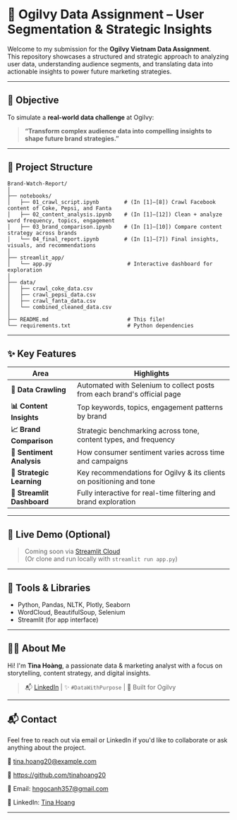 # 🌟 Ogilvy Data Assignment – User Segmentation & Strategic Insights

Welcome to my submission for the **Ogilvy Vietnam Data Assignment**.  
This repository showcases a structured and strategic approach to analyzing user data, understanding audience segments, and translating data into actionable insights to power future marketing strategies.

---

## 📌 Objective

To simulate a **real-world data challenge** at Ogilvy:  
> **“Transform complex audience data into compelling insights to shape future brand strategies.”**

---

## 📁 Project Structure

```
Brand-Watch-Report/
│
├── notebooks/
│   ├── 01_crawl_script.ipynb        # (In [1]–[8]) Crawl Facebook content of Coke, Pepsi, and Fanta
│   ├── 02_content_analysis.ipynb    # (In [1]–[12]) Clean + analyze word frequency, topics, engagement
│   ├── 03_brand_comparison.ipynb    # (In [1]–[10]) Compare content strategy across brands
│   └── 04_final_report.ipynb        # (In [1]–[7]) Final insights, visuals, and recommendations
│
├── streamlit_app/
│   └── app.py                        # Interactive dashboard for exploration
│
├── data/
│   ├── crawl_coke_data.csv
│   ├── crawl_pepsi_data.csv
│   ├── crawl_fanta_data.csv
│   └── combined_cleaned_data.csv
│
├── README.md                         # This file!
└── requirements.txt                  # Python dependencies
```

---

## ✨ Key Features

| Area                         | Highlights                                                                 |
|-----------------------------|----------------------------------------------------------------------------|
| **🔸 Data Crawling**          | Automated with Selenium to collect posts from each brand's official page   |
| **📊 Content Insights**       | Top keywords, topics, engagement patterns by brand                        |
| **📈 Brand Comparison**       | Strategic benchmarking across tone, content types, and frequency          |
| **💬 Sentiment Analysis**     | How consumer sentiment varies across time and campaigns                   |
| **🧠 Strategic Learning**     | Key recommendations for Ogilvy & its clients on positioning and tone      |
| **📱 Streamlit Dashboard**    | Fully interactive for real-time filtering and brand exploration            |

---

## 🚀 Live Demo (Optional)

> Coming soon via [Streamlit Cloud](https://streamlit.io/cloud)  
> (Or clone and run locally with `streamlit run app.py`)

---

## 📌 Tools & Libraries

- Python, Pandas, NLTK, Plotly, Seaborn
- WordCloud, BeautifulSoup, Selenium
- Streamlit (for app interface)

---

## 👩‍💻 About Me

Hi! I'm **Tina Hoàng**, a passionate data & marketing analyst with a focus on storytelling, content strategy, and digital insights.

> 📬 [LinkedIn](https://www.linkedin.com/in/your-profile) | ✨ `#DataWithPurpose` | 🧠 Built for Ogilvy


---


## 📬 Contact

Feel free to reach out via email or LinkedIn if you'd like to collaborate or ask anything about the project.

📨 tina.hoang20@example.com

🔗 https://github.com/tinahoang20

📧 Email: hngocanh357@gmail.com

🔗 LinkedIn: [Tina Hoang](https://www.linkedin.com/in/im-hoangngocanh)

---

